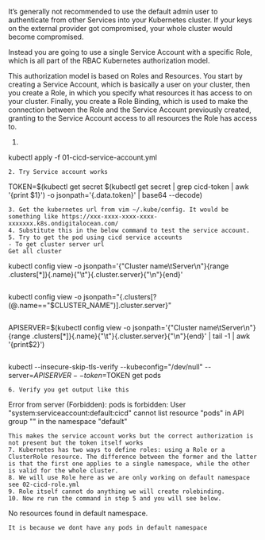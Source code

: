 It’s generally not recommended to use the default admin user to authenticate from other Services into your Kubernetes cluster. If your keys on the external provider got compromised, your whole cluster would become compromised.

Instead you are going to use a single Service Account with a specific Role, which is all part of the RBAC Kubernetes authorization model.

This authorization model is based on Roles and Resources. You start by creating a Service Account, which is basically a user on your cluster, then you create a Role, in which you specify what resources it has access to on your cluster. Finally, you create a Role Binding, which is used to make the connection between the Role and the Service Account previously created, granting to the Service Account access to all resources the Role has access to.

1. ```
kubectl apply -f 01-cicd-service-account.yml
```
2. Try Service account works
```
TOKEN=$(kubectl get secret $(kubectl get secret | grep cicd-token | awk '{print $1}') -o jsonpath='{.data.token}' | base64 --decode)
```
3. Get the kubernetes url from vim ~/.kube/config. It would be something like https://xxx-xxxx-xxxx-xxxx-xxxxxxx.k8s.ondigitalocean.com/
4. Substitute this in the below command to test the service account.
5. Try to get the pod using cicd service accounts
- To get cluster server url
Get all cluster
  ```
  kubectl config view -o jsonpath='{"Cluster name\tServer\n"}{range .clusters[*]}{.name}{"\t"}{.cluster.server}{"\n"}{end}'
  ```
  ```
  kubectl config view -o jsonpath="{.clusters[?(@.name==\"$CLUSTER_NAME\")].cluster.server}"
  ```
```
APISERVER=$(kubectl config view -o jsonpath='{"Cluster name\tServer\n"}{range .clusters[*]}{.name}{"\t"}{.cluster.server}{"\n"}{end}' | tail -1 | awk '{print$2}')
```
```
kubectl --insecure-skip-tls-verify --kubeconfig="/dev/null" --server=$APISERVER --token=$TOKEN get pods
```
6. Verify you get output like this
```
Error from server (Forbidden): pods is forbidden: User "system:serviceaccount:default:cicd" cannot list resource "pods" in API group "" in the namespace
 "default"
```
This makes the service account works but the correct authorization is not present but the token itself works
7. Kubernetes has two ways to define roles: using a Role or a ClusterRole resource. The difference between the former and the latter is that the first one applies to a single namespace, while the other is valid for the whole cluster.
8. We will use Role here as we are only working on default namespace see 02-cicd-role.yml
9. Role itself cannot do anything we will create rolebinding.
10. Now re run the command in step 5 and you will see below.
```
No resources found in default namespace.
```
It is because we dont have any pods in default namespace